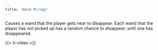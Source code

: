 ```yaml
---
title: 'Wand Mirage'
---
```


Causes a wand that the player gets near to disappear. Each wand that the player has not picked up has a random chance to disappear, until one has disappeared.

{{< ti-video >}}
